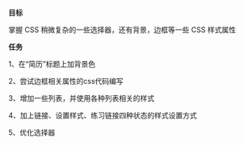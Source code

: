 **目标**

掌握 CSS 稍微复杂的一些选择器，还有背景，边框等一些 CSS 样式属性

**任务**

1、在“简历”标题上加背景色

2、尝试边框相关属性的css代码编写

3、增加一些列表，并使用各种列表相关的样式

4、加上链接、设置样式、练习链接四种状态的样式设置方式

5、优化选择器
